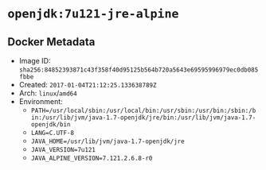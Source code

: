 # `openjdk:7u121-jre-alpine`

## Docker Metadata

- Image ID: `sha256:84852393871c43f358f40d95125b564b720a5643e69595996979ec0db085fbbe`
- Created: `2017-01-04T21:12:25.133638789Z`
- Arch: `linux`/`amd64`
- Environment:
  - `PATH=/usr/local/sbin:/usr/local/bin:/usr/sbin:/usr/bin:/sbin:/bin:/usr/lib/jvm/java-1.7-openjdk/jre/bin:/usr/lib/jvm/java-1.7-openjdk/bin`
  - `LANG=C.UTF-8`
  - `JAVA_HOME=/usr/lib/jvm/java-1.7-openjdk/jre`
  - `JAVA_VERSION=7u121`
  - `JAVA_ALPINE_VERSION=7.121.2.6.8-r0`
